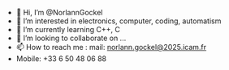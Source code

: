 - 👋 Hi, I’m @NorlannGockel
- 👀 I’m interested in electronics, computer, coding, automatism
- 🌱 I’m currently learning C++, C 
- 💞️ I’m looking to collaborate on ...
- 📫 How to reach me : mail: norlann.gockel@2025.icam.fr
- Mobile: +33 6 50 48 06 88

<!---
NorlannGockel/NorlannGockel is a ✨ special ✨ repository because its `README.md` (this file) appears on your GitHub profile.
You can click the Preview link to take a look at your changes.
--->
